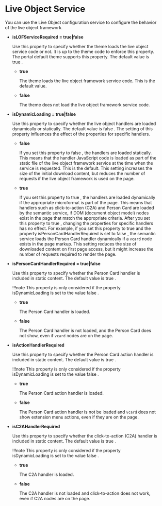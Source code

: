 # Live Object Service

You can use the Live Object configuration service to configure the behavior of the live object framework.

-   **isLOFServiceRequired = true\|false**

    Use this property to specify whether the theme loads the live object service code or not. It is up to the theme code to enforce this property. The portal default theme supports this property. The default value is true .

    -   **true**

        The theme loads the live object framework service code. This is the default value.

    -   **false**

        The theme does not load the live object framework service code.

-   **isDynamicLoading = true\|false**

    Use this property to specify whether the live object handlers are loaded dynamically or statically. The default value is false . The setting of this property influences the effect of the properties for specific handlers.

    -   **false**

        If you set this property to false , the handlers are loaded statically. This means that the handler JavaScript code is loaded as part of the static file of the live object framework service at the time when the service is requested. This is the default. This setting increases the size of the initial download content, but reduces the number of requests if the live object framework is used on the page.

    -   **true**

        If you set this property to true , the handlers are loaded dynamically if the appropriate microformat is part of the page. This means that handlers such as click-to-action \(C2A\) and Person Card are loaded by the semantic service, if DOM \(document object model\) nodes exist in the page that match the appropriate criteria. After you set this property to true , changing the properties for specific handlers has no effect. For example, if you set this property to true and the property isPersonCardHandlerRequired is set to false , the semantic service loads the Person Card handler dynamically if a `vcard` node exists in the page markup. This setting reduces the size of downloaded content on first page access, but it might increase the number of requests required to render the page.

-   **isPersonCardHandlerRequired = true\|false**

    Use this property to specify whether the Person Card handler is included in static content. The default value is true .

    !!!note
        This property is only considered if the property isDynamicLoading is set to the value false .

    -   **true**

        The Person Card handler is loaded.

    -   **false**

        The Person Card handler is not loaded, and the Person Card does not show, even if `vcard` nodes are on the page.

-   **isActionHandlerRequired**

    Use this property to specify whether the Person Card action handler is included in static content. The default value is true .

    !!!note
        This property is only considered if the property isDynamicLoading is set to the value false .

    -   **true**

        The Person Card action handler is loaded.

    -   **false**

        The Person Card action handler is not be loaded and `vcard` does not show extension menu actions, even if they are on the page.

-   **isC2AHandlerRequired**

    Use this property to specify whether the click-to-action \(C2A\) handler is included in static content. The default value is true .

    !!!note
        This property is only considered if the property isDynamicLoading is set to the value false .

    -   **true**

        The C2A handler is loaded.

    -   **false**

        The C2A handler is not loaded and click-to-action does not work, even if C2A nodes are on the page.



